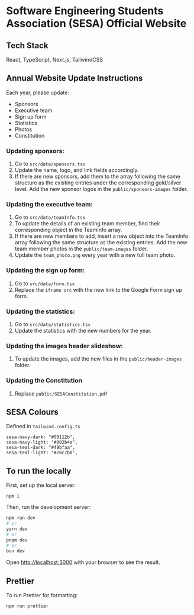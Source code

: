 # Software Engineering Students Association (SESA) Official Website

## Tech Stack

React, TypeScript, Next.js, TailwindCSS

## Annual Website Update Instructions

Each year, please update:

- Sponsors
- Executive team
- Sign up form
- Statistics
- Photos
- Constitution

### Updating sponsors:

1. Go to `src/data/sponsors.tsx`
2. Update the name, logo, and link fields accordingly.
3. If there are new sponsors, add them to the array following the same structure as the existing entries under the corresponding gold/silver level. Add the new sponsor logos in the `public/sponsors-images` folder.

### Updating the executive team:

1. Go to `src/data/teamInfo.tsx`
2. To update the details of an existing team member, find their corresponding object in the TeamInfo array.
3. If there are new members to add, insert a new object into the TeamInfo array following the same structure as the existing entries. Add the new team member photos in the `public/team-images` folder.
4. Update the `team_photo.png` every year with a new full team photo.

### Updating the sign up form:

1. Go to `src/data/form.tsx`
2. Replace the `iframe src` with the new link to the Google Form sign up form.

### Updating the statistics:

1. Go to `src/data/statistics.tsx`
2. Update the statistics with the new numbers for the year.

### Updating the images header slideshow:

1. To update the images, add the new files in the `public/header-images` folder.

### Updating the Constitution

1. Replace `public/SESAConstitution.pdf`

## SESA Colours

Defined in `tailwind.config.ts`

```
sesa-navy-dark: "#00112b",
sesa-navy-light: "#002b4a",
sesa-teal-dark: "#49bfaa",
sesa-teal-light: "#70c7b0",
```

## To run the locally

First, set up the local server:

`npm i`

Then, run the development server:

```bash
npm run dev
# or
yarn dev
# or
pnpm dev
# or
bun dev
```

Open [http://localhost:3000](http://localhost:3000) with your browser to see the result.

## Prettier

To run Prettier for formatting:

`npm run prettier`
